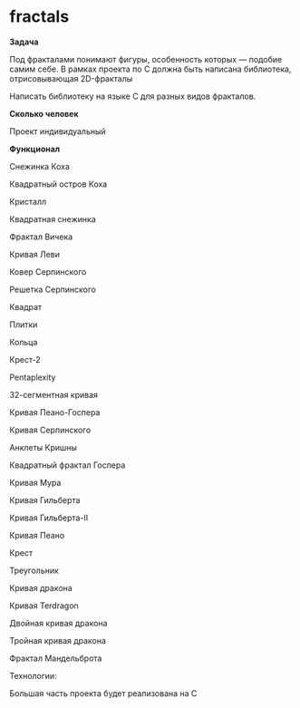# fractals

**Задача**

Под фракталами понимают фигуры, особенность которых — подобие самим себе. В рамках проекта по C должна быть написана библиотека, отрисовывающая 2D-фракталы

Написать библиотеку на языке С для разных видов фракталов.

**Сколько человек**

Проект индивидуальный

**Функционал**

Снежинка Коха

Квадратный остров Коха

Кристалл

Квадратная снежинка

Фрактал Вичека

Кривая Леви

Ковер Серпинского

Решетка Серпинского

Квадрат

Плитки

Кольца

Крест-2

Pentaplexity

32-сегментная кривая

Кривая Пеано-Госпера

Кривая Серпинского

Анклеты Кришны

Квадратный фрактал Госпера

Кривая Мура

Кривая Гильберта

Кривая Гильберта-II

Кривая Пеано

Крест

Треугольник

Кривая дракона

Кривая Terdragon

Двойная кривая дракона

Тройная кривая дракона

Фрактал Мандельброта

Технологии:

Большая часть проекта будет реализована на C
